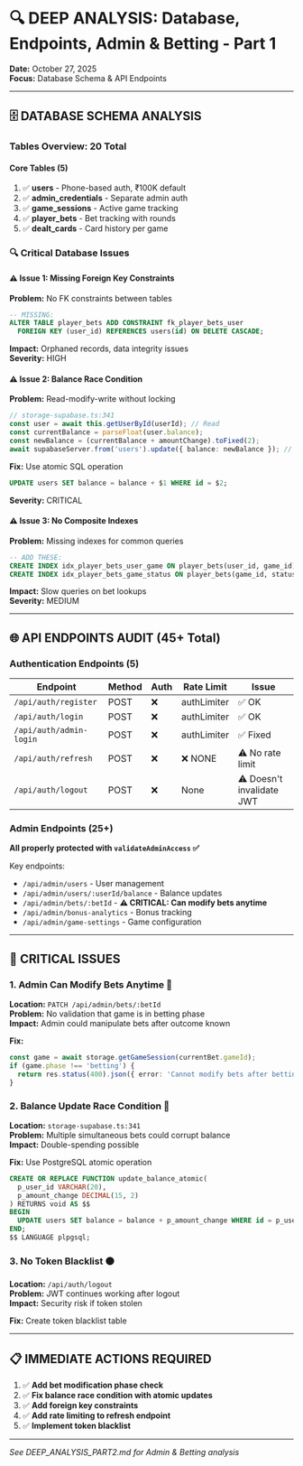 # 🔍 DEEP ANALYSIS: Database, Endpoints, Admin & Betting - Part 1

**Date:** October 27, 2025  
**Focus:** Database Schema & API Endpoints  

---

## 🗄️ DATABASE SCHEMA ANALYSIS

### Tables Overview: 20 Total

#### Core Tables (5)
1. ✅ **users** - Phone-based auth, ₹100K default
2. ✅ **admin_credentials** - Separate admin auth
3. ✅ **game_sessions** - Active game tracking
4. ✅ **player_bets** - Bet tracking with rounds
5. ✅ **dealt_cards** - Card history per game

### 🔍 Critical Database Issues

#### ⚠️ Issue 1: Missing Foreign Key Constraints
**Problem:** No FK constraints between tables
```sql
-- MISSING:
ALTER TABLE player_bets ADD CONSTRAINT fk_player_bets_user 
  FOREIGN KEY (user_id) REFERENCES users(id) ON DELETE CASCADE;
```
**Impact:** Orphaned records, data integrity issues  
**Severity:** HIGH

#### ⚠️ Issue 2: Balance Race Condition
**Problem:** Read-modify-write without locking
```typescript
// storage-supabase.ts:341
const user = await this.getUserById(userId); // Read
const currentBalance = parseFloat(user.balance);
const newBalance = (currentBalance + amountChange).toFixed(2);
await supabaseServer.from('users').update({ balance: newBalance }); // Write
```
**Fix:** Use atomic SQL operation
```sql
UPDATE users SET balance = balance + $1 WHERE id = $2;
```
**Severity:** CRITICAL

#### ⚠️ Issue 3: No Composite Indexes
**Problem:** Missing indexes for common queries
```sql
-- ADD THESE:
CREATE INDEX idx_player_bets_user_game ON player_bets(user_id, game_id);
CREATE INDEX idx_player_bets_game_status ON player_bets(game_id, status);
```
**Impact:** Slow queries on bet lookups  
**Severity:** MEDIUM

---

## 🌐 API ENDPOINTS AUDIT (45+ Total)

### Authentication Endpoints (5)

| Endpoint | Method | Auth | Rate Limit | Issue |
|----------|--------|------|------------|-------|
| `/api/auth/register` | POST | ❌ | authLimiter | ✅ OK |
| `/api/auth/login` | POST | ❌ | authLimiter | ✅ OK |
| `/api/auth/admin-login` | POST | ❌ | authLimiter | ✅ Fixed |
| `/api/auth/refresh` | POST | ❌ | ❌ NONE | ⚠️ No rate limit |
| `/api/auth/logout` | POST | ❌ | None | ⚠️ Doesn't invalidate JWT |

### Admin Endpoints (25+)

**All properly protected with `validateAdminAccess` ✅**

Key endpoints:
- `/api/admin/users` - User management
- `/api/admin/users/:userId/balance` - Balance updates
- `/api/admin/bets/:betId` - **⚠️ CRITICAL: Can modify bets anytime**
- `/api/admin/bonus-analytics` - Bonus tracking
- `/api/admin/game-settings` - Game configuration

---

## 🚨 CRITICAL ISSUES

### 1. Admin Can Modify Bets Anytime 🔴
**Location:** `PATCH /api/admin/bets/:betId`  
**Problem:** No validation that game is in betting phase  
**Impact:** Admin could manipulate bets after outcome known  

**Fix:**
```typescript
const game = await storage.getGameSession(currentBet.gameId);
if (game.phase !== 'betting') {
  return res.status(400).json({ error: 'Cannot modify bets after betting phase' });
}
```

### 2. Balance Update Race Condition 🔴
**Location:** `storage-supabase.ts:341`  
**Problem:** Multiple simultaneous bets could corrupt balance  
**Impact:** Double-spending possible  

**Fix:** Use PostgreSQL atomic operation
```sql
CREATE OR REPLACE FUNCTION update_balance_atomic(
  p_user_id VARCHAR(20),
  p_amount_change DECIMAL(15, 2)
) RETURNS void AS $$
BEGIN
  UPDATE users SET balance = balance + p_amount_change WHERE id = p_user_id;
END;
$$ LANGUAGE plpgsql;
```

### 3. No Token Blacklist 🟠
**Location:** `/api/auth/logout`  
**Problem:** JWT continues working after logout  
**Impact:** Security risk if token stolen  

**Fix:** Create token blacklist table

---

## 📋 IMMEDIATE ACTIONS REQUIRED

1. ✅ **Add bet modification phase check**
2. ✅ **Fix balance race condition with atomic updates**
3. ✅ **Add foreign key constraints**
4. ✅ **Add rate limiting to refresh endpoint**
5. ✅ **Implement token blacklist**

---

*See DEEP_ANALYSIS_PART2.md for Admin & Betting analysis*
